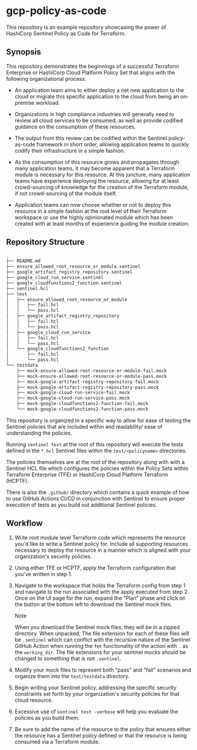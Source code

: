 # gcp-policy-as-code

This repository is an example repository showcasing the power of 
HashiCorp Sentinel Policy as Code for Terraform.

## Synopsis

This repository demonstrates the beginnings of a successful Terraform Enterprise or HashiCorp Cloud Platform Policy Set that aligns with the following organizational process:

- An application team aims to either deploy a net new application to the cloud or migrate this specific application to the cloud from being an on-premise workload.

- Organizations in high compliance industries will generally need to review all cloud services to be consumed, as well as provide codified guidance on the consumption of these resources.

- The output from this review can be codified within the Sentinel policy-as-code framework in short order, allowing application teams to quickly codify their infrastructure in a simple fashion.

- As the consumption of this resource grows and propagates through many application teams, it may become apparent that a Terraform module is necessary for this resource. At this juncture, many application teams have experience deploying the resource, allowing for at least crowd-sourcing of knowledge for the creation of the Terraform module, if not crowd-sourcing of the module itself.

- Application teams can now choose whether or not to deploy this resource in a simple fashion at the root level of their Terraform workspace or use the highly opinionated module which has been created with at least months of experience guiding the module creation.

## Repository Structure

``` bash
.
├── README.md
├── ensure_allowed_root_resource_or_module.sentinel
├── google_artifact_registry_repository.sentinel
├── google_cloud_run_service.sentinel
├── google_cloudfunctions2_function.sentinel
├── sentinel.hcl
├── test
│   ├── ensure_allowed_root_resource_or_module
│   │   ├── fail.hcl
│   │   └── pass.hcl
│   ├── google_artifact_registry_repository
│   │   ├── fail.hcl
│   │   └── pass.hcl
│   ├── google_cloud_run_service
│   │   ├── fail.hcl
│   │   └── pass.hcl
│   └── google_cloudfunctions2_function
│       ├── fail.hcl
│       └── pass.hcl
└── testdata
    ├── mock-ensure-allowed-root-resource-or-module-fail.mock
    ├── mock-ensure-allowed-root-resource-or-module-pass.mock
    ├── mock-google-artifact-registry-repository-fail.mock
    ├── mock-google-artifact-registry-repository-pass.mock
    ├── mock-google-cloud-run-service-fail.mock
    ├── mock-google-cloud-run-service-pass.mock
    ├── mock-google-cloudfunctions2-function-fail.mock
    └── mock-google-cloudfunctions2-function-pass.mock
```

This repository is organized in a specific way to allow for ease of testing the Sentinel policies that are included within and readability/ ease of understanding the policies.

Running `sentinel test` at the root of this repository will execute the tests defined in the `*.hcl` Sentinel files within the `test/<policyname>` directories.

The policies themselves are at the root of the repository along with with a Sentinel HCL file which configures the policies within the Policy Sets within Terraform Enterprise (TFE) or HashiCorp Cloud Platform Terraform (HCPTF).

There is also the `.github/` directory which contains a quick example of how to use GitHub Actions CI/CD in conjunction with Sentinel to ensure proper execution of tests as you build out additional Sentinel policies.

## Workflow

1. Write root module level Terraform code which represents the resource you'd like to write a Sentinel policy for. Include all supporting resources necessary to deploy the resource in a manner which is aligned with your organization's security policies.

1. Using either TFE or HCPTF, apply the Terraform configuration that you've written in step 1.

1. Navigate to the workspace that holds the Terraform config from step 1 and navigate to the run associated with the apply executed from step 2. Once on the UI page for the run, expand the "Plan" phase and click on the button at the bottom left to download the Sentinel mock files.
    > [!NOTE]
    > When you download the Sentinel mock files, they will be in a zipped  directory. When unpacked, The file extension for each of these files will be `.sentinel` which can conflict with the recursive nature of the Sentinel GitHub Action when running the `fmt` functionality of the action with `.` as the `working_dir`. The file extensions for your sentinel mocks should be changed to something that is not `.sentinel`.

1. Modify your mock files to represent both "pass" and "fail" scenarios and organize them into the `test/testdata` directory.

1. Begin writing your Sentinel policy, addressing the specific security constraints set forth by your organization's security policies for that cloud resource.

1. Excessive use of `sentinel test -verbose` will help you evaluate the policies as you build them.

1. Be sure to add the name of the resource to the policy that ensures either the resource has a Sentinel policy defined or that the resource is being consumed via a Terraform module.